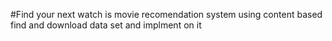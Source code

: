 #Find your next watch is movie recomendation system using content based
find and download data set and implment on it 
